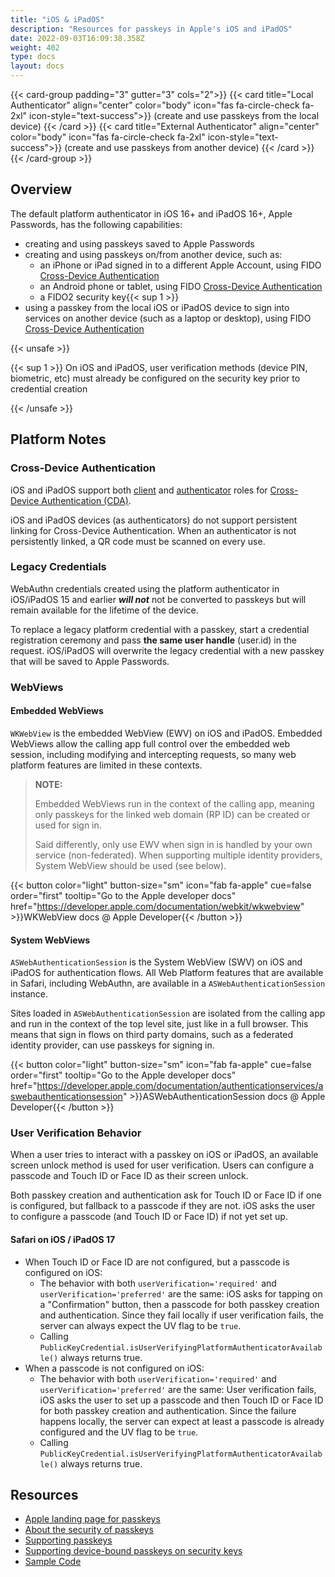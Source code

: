 ```yaml
---
title: "iOS & iPadOS"
description: "Resources for passkeys in Apple's iOS and iPadOS"
date: 2022-09-03T16:09:38.358Z
weight: 402
type: docs
layout: docs
---
```


{{< card-group padding="3" gutter="3" cols="2">}}
    {{< card title="Local Authenticator" align="center" color="body" icon="fas fa-circle-check fa-2xl" icon-style="text-success">}}
        (create and use passkeys from the local device)
    {{< /card >}}
    {{< card title="External Authenticator" align="center" color="body" icon="fas fa-circle-check fa-2xl" icon-style="text-success">}}
        (create and use passkeys from another device)
    {{< /card >}}
{{< /card-group >}}

## Overview

The default platform authenticator in iOS 16+ and iPadOS 16+, Apple Passwords, has the following capabilities:

- creating and using passkeys saved to Apple Passwords
- creating and using passkeys on/from another device, such as:
  - an iPhone or iPad signed in to a different Apple Account, using FIDO [Cross-Device Authentication](/terms#cross-device-authentication-cda)
  - an Android phone or tablet, using FIDO [Cross-Device Authentication](/terms#cross-device-authentication-cda)
  - a FIDO2 security key{{< sup 1 >}}
- using a passkey from the local iOS or iPadOS device to sign into services on another device (such as a laptop or desktop), using FIDO [Cross-Device Authentication](/terms#cross-device-authentication-cda)

{{< unsafe >}}
<!-- markdownlint-disable no-inline-html -->
<p class="fs-6 text-muted text-end">{{< sup 1 >}} On iOS and iPadOS, user verification methods (device PIN, biometric, etc) must already be configured on the security key prior to credential creation</p>
<!-- markdownlint-enable no-inline-html -->
{{< /unsafe >}}

## Platform Notes

### Cross-Device Authentication

iOS and iPadOS support both [client](/terms/#cda-client) and [authenticator](/terms/#cda-client) roles for [Cross-Device Authentication (CDA)](/terms#cross-device-authentication-cda).

iOS and iPadOS devices (as authenticators) do not support persistent linking for Cross-Device Authentication. When an authenticator is not persistently linked, a QR code must be scanned on every use.

### Legacy Credentials

WebAuthn credentials created using the platform authenticator in iOS/iPadOS 15 and earlier ***will not*** not be converted to passkeys but will remain available for the lifetime of the device.

<!-- TODO: cross link to generic content about "upgrading to a passkey" -->
To replace a legacy platform credential with a passkey, start a credential registration ceremony and pass **the same user handle** (user.id) in the request. iOS/iPadOS will overwrite the legacy credential with a new passkey that will be saved to Apple Passwords.

### WebViews

#### Embedded WebViews

`WKWebView` is the embedded WebView (EWV) on iOS and iPadOS. Embedded WebViews allow the calling app full control over the embedded web session, including modifying and intercepting requests, so many web platform features are limited in these contexts.

> **NOTE:**
>
> Embedded WebViews run in the context of the calling app, meaning only passkeys for the linked web domain (RP ID) can be created or used for sign in.
>
> Said differently, only use EWV when sign in is handled by your own service (non-federated). When supporting multiple identity providers, System WebView should be used (see below).

{{< button color="light" button-size="sm" icon="fab fa-apple" cue=false order="first" tooltip="Go to the Apple developer docs" href="https://developer.apple.com/documentation/webkit/wkwebview" >}}WKWebView docs @ Apple Developer{{< /button >}}

<!-- TODO: add screenshot example -->

#### System WebViews

`ASWebAuthenticationSession` is the System WebView (SWV) on iOS and iPadOS for authentication flows. All Web Platform features that are available in Safari, including WebAuthn, are available in a `ASWebAuthenticationSession` instance.

Sites loaded in `ASWebAuthenticationSession` are isolated from the calling app and run in the context of the top level site, just like in a full browser. This means that sign in flows on third party domains, such as a federated identity provider, can use passkeys for signing in.

{{< button color="light" button-size="sm" icon="fab fa-apple" cue=false order="first" tooltip="Go to the Apple developer docs" href="https://developer.apple.com/documentation/authenticationservices/aswebauthenticationsession" >}}ASWebAuthenticationSession docs @ Apple Developer{{< /button >}}

<!-- TODO: add screenshot example -->

### User Verification Behavior

When a user tries to interact with a passkey on iOS or iPadOS, an available screen unlock method is used for user verification. Users can configure a passcode and Touch ID or Face ID as their screen unlock.

Both passkey creation and authentication ask for Touch ID or Face ID if one is configured, but fallback to a passcode if they are not. iOS asks the user to configure a passcode (and Touch ID or Face ID) if not yet set up.

#### Safari on iOS / iPadOS 17

- When Touch ID or Face ID are not configured, but a passcode is configured on iOS:
  - The behavior with both `userVerification='required'` and `userVerification='preferred'` are the same: iOS asks for tapping on a "Confirmation" button, then a passcode for both passkey creation and authentication. Since they fail locally if user verification fails, the server can always expect the UV flag to be `true`.
  - Calling `PublicKeyCredential.isUserVerifyingPlatformAuthenticatorAvailable()` always returns true.
- When a passcode is not configured on iOS:
  - The behavior with both `userVerification='required'` and `userVerification='preferred'` are the same: User verification fails, iOS asks the user to set up a passcode and then Touch ID or Face ID for both passkey creation and authentication. Since the failure happens locally, the server can expect at least a passcode is already configured and the UV flag to be `true`.
  - Calling `PublicKeyCredential.isUserVerifyingPlatformAuthenticatorAvailable()` always returns true.

## Resources

- [Apple landing page for passkeys](https://developer.apple.com/passkeys/)
- [About the security of passkeys](https://support.apple.com/en-us/HT213305)
- [Supporting passkeys](https://developer.apple.com/documentation/authenticationservices/public-private_key_authentication/supporting_passkeys)
- [Supporting device-bound passkeys on security keys](https://developer.apple.com/documentation/authenticationservices/public-private_key_authentication/supporting_security_key_authentication_using_physical_keys)
- [Sample Code](https://developer.apple.com/documentation/authenticationservices/connecting_to_a_service_with_passkeys)
